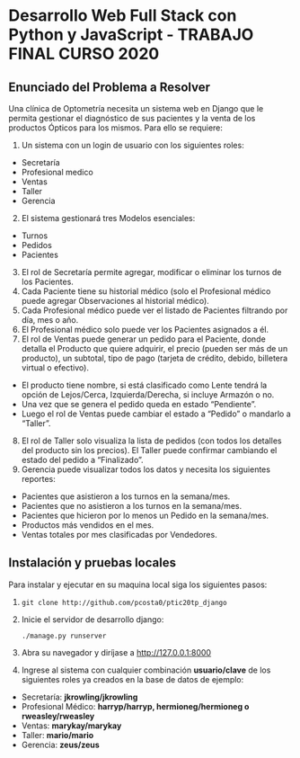 # Desarrollo Web Full Stack con Python y JavaScript - TRABAJO FINAL CURSO 2020

## Enunciado del Problema a Resolver
Una clínica de Optometría necesita un sistema web en Django que le permita gestionar el
diagnóstico de sus pacientes y la venta de los productos Ópticos para los mismos. Para ello
se requiere:
1. Un sistema con un login de usuario con los siguientes roles:
 * Secretaría
 * Profesional medico
 * Ventas
 * Taller
 * Gerencia
2. El sistema gestionará tres Modelos esenciales:
* Turnos
* Pedidos
* Pacientes
3. El rol de Secretaría permite agregar, modificar o eliminar los turnos de los Pacientes.
4. Cada Paciente tiene su historial médico (solo el Profesional médico puede agregar
Observaciones al historial médico).
5. Cada Profesional médico puede ver el listado de Pacientes filtrando por día, mes o año.
6. El Profesional médico solo puede ver los Pacientes asignados a él.
7. El rol de Ventas puede generar un pedido para el Paciente, donde detalla el Producto
que quiere adquirir, el precio (pueden ser más de un producto), un subtotal, tipo de
pago (tarjeta de crédito, debido, billetera virtual o efectivo).
* El producto tiene nombre, si está clasificado como Lente tendrá la opción de
Lejos/Cerca, Izquierda/Derecha, si incluye Armazón o no.
* Una vez que se genera el pedido queda en estado “Pendiente”.
* Luego el rol de Ventas puede cambiar el estado a “Pedido” o mandarlo a “Taller”.
8. El rol de Taller solo visualiza la lista de pedidos (con todos los detalles del producto sin
los precios). El Taller puede confirmar cambiando el estado del pedido a “Finalizado”.
9. Gerencia puede visualizar todos los datos y necesita los siguientes reportes:
* Pacientes que asistieron a los turnos en la semana/mes.
* Pacientes que no asistieron a los turnos en la semana/mes.
* Pacientes que hicieron por lo menos un Pedido en la semana/mes.
* Productos más vendidos en el mes.
* Ventas totales por mes clasificadas por Vendedores.

## Instalación y pruebas locales

Para instalar y ejecutar en su maquina local siga los siguientes pasos:

1. `git clone http://github.com/pcosta0/ptic20tp_django`

2. Inicie el servidor de desarrollo django:  

    `./manage.py runserver`

3. Abra su navegador y diríjase a http://127.0.0.1:8000
 
4. Ingrese al sistema con cualquier combinación **usuario/clave** de los siguientes roles ya creados en la base de datos de ejemplo:
* Secretaría:  **jkrowling/jkrowling**
* Profesional Médico: **harryp/harryp, hermioneg/hermioneg o rweasley/rweasley**
* Ventas: **marykay/marykay**
* Taller: **mario/mario**
* Gerencia: **zeus/zeus**

